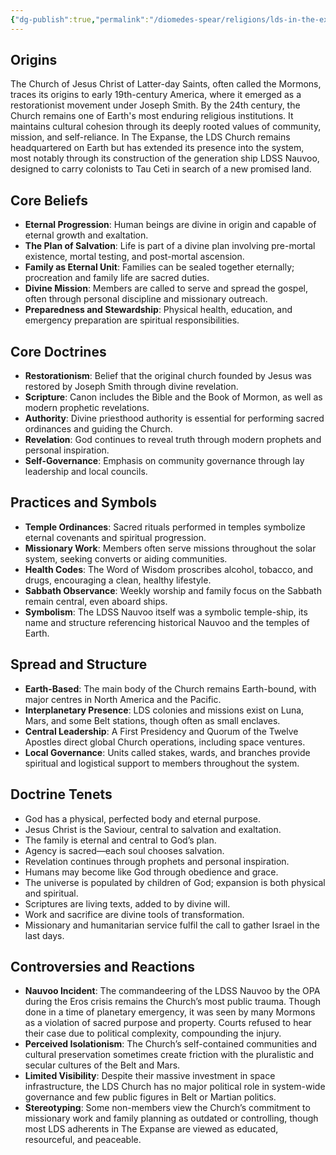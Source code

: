 ```yaml
---
{"dg-publish":true,"permalink":"/diomedes-spear/religions/lds-in-the-expanse/overview/"}
---
```


## Origins

The Church of Jesus Christ of Latter-day Saints, often called the Mormons, traces its origins to early 19th-century America, where it emerged as a restorationist movement under Joseph Smith. By the 24th century, the Church remains one of Earth's most enduring religious institutions. It maintains cultural cohesion through its deeply rooted values of community, mission, and self-reliance. In The Expanse, the LDS Church remains headquartered on Earth but has extended its presence into the system, most notably through its construction of the generation ship LDSS Nauvoo, designed to carry colonists to Tau Ceti in search of a new promised land.

## Core Beliefs
- **Eternal Progression**: Human beings are divine in origin and capable of eternal growth and exaltation.
- **The Plan of Salvation**: Life is part of a divine plan involving pre-mortal existence, mortal testing, and post-mortal ascension.
- **Family as Eternal Unit**: Families can be sealed together eternally; procreation and family life are sacred duties.
- **Divine Mission**: Members are called to serve and spread the gospel, often through personal discipline and missionary outreach.
- **Preparedness and Stewardship**: Physical health, education, and emergency preparation are spiritual responsibilities.

## Core Doctrines
- **Restorationism**: Belief that the original church founded by Jesus was restored by Joseph Smith through divine revelation.
- **Scripture**: Canon includes the Bible and the Book of Mormon, as well as modern prophetic revelations.
- **Authority**: Divine priesthood authority is essential for performing sacred ordinances and guiding the Church.
- **Revelation**: God continues to reveal truth through modern prophets and personal inspiration.
- **Self-Governance**: Emphasis on community governance through lay leadership and local councils.

## Practices and Symbols
- **Temple Ordinances**: Sacred rituals performed in temples symbolize eternal covenants and spiritual progression.
- **Missionary Work**: Members often serve missions throughout the solar system, seeking converts or aiding communities.
- **Health Codes**: The Word of Wisdom proscribes alcohol, tobacco, and drugs, encouraging a clean, healthy lifestyle.
- **Sabbath Observance**: Weekly worship and family focus on the Sabbath remain central, even aboard ships.
- **Symbolism**: The LDSS Nauvoo itself was a symbolic temple-ship, its name and structure referencing historical Nauvoo and the temples of Earth.

## Spread and Structure
- **Earth-Based**: The main body of the Church remains Earth-bound, with major centres in North America and the Pacific.
- **Interplanetary Presence**: LDS colonies and missions exist on Luna, Mars, and some Belt stations, though often as small enclaves.
- **Central Leadership**: A First Presidency and Quorum of the Twelve Apostles direct global Church operations, including space ventures.
- **Local Governance**: Units called stakes, wards, and branches provide spiritual and logistical support to members throughout the system.

## Doctrine Tenets
- God has a physical, perfected body and eternal purpose.
- Jesus Christ is the Saviour, central to salvation and exaltation.
- The family is eternal and central to God’s plan.
- Agency is sacred—each soul chooses salvation.
- Revelation continues through prophets and personal inspiration.
- Humans may become like God through obedience and grace.
- The universe is populated by children of God; expansion is both physical and spiritual.
- Scriptures are living texts, added to by divine will.
- Work and sacrifice are divine tools of transformation.
- Missionary and humanitarian service fulfil the call to gather Israel in the last days.

## Controversies and Reactions
- **Nauvoo Incident**: The commandeering of the LDSS Nauvoo by the OPA during the Eros crisis remains the Church’s most public trauma. Though done in a time of planetary emergency, it was seen by many Mormons as a violation of sacred purpose and property. Courts refused to hear their case due to political complexity, compounding the injury.
- **Perceived Isolationism**: The Church’s self-contained communities and cultural preservation sometimes create friction with the pluralistic and secular cultures of the Belt and Mars.
- **Limited Visibility**: Despite their massive investment in space infrastructure, the LDS Church has no major political role in system-wide governance and few public figures in Belt or Martian politics.
- **Stereotyping**: Some non-members view the Church’s commitment to missionary work and family planning as outdated or controlling, though most LDS adherents in The Expanse are viewed as educated, resourceful, and peaceable.
